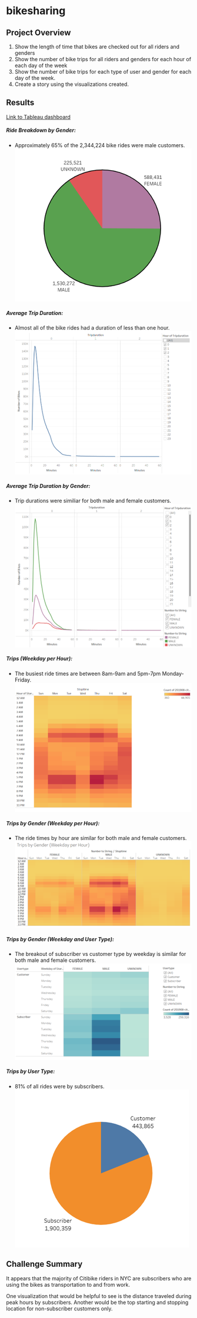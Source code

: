 # bikesharing

## Project Overview

1. Show the length of time that bikes are checked out for all riders and genders
2. Show the number of bike trips for all riders and genders for each hour of each day of the week
3. Show the number of bike trips for each type of user and gender for each day of the week.
4. Create a story using the visualizations created.

## Results
[Link to Tableau dashboard](https://public.tableau.com/views/NYCCitibikeAnalysis_16647396374140/NYCCitiBike?:language=en-US&publish=yes&:display_count=n&:origin=viz_share_link)



##### Ride Breakdown by Gender:
- Approximately 65% of the 2,344,224 bike rides were male customers.
![Gender](/resources/gender.png)

##### Average Trip Duration:
- Almost all of the bike rides had a duration of less than one hour.
![Duration](/resources/duration.png)

##### Average Trip Duration by Gender:
- Trip durations were similiar for both male and female customers.
![Duration by Gender](/resources/duration_gender.png)

##### Trips (Weekday per Hour):
- The busiest ride times are between 8am-9am and 5pm-7pm Monday-Friday.
![Weekday per Hour](/resources/weekday_hour.png)

##### Trips by Gender (Weekday per Hour):
- The ride times by hour are similar for both male and female customers.
![Gender Weekday per Hour](/resources/gender_weekday_hour.png)

##### Trips by Gender (Weekday and User Type):
- The breakout of subscriber vs customer type by weekday is similar for both male and female customers.
![Gender Weekday and User Type](/resources/gender_weekday_type.png)

##### Trips by User Type:
- 81% of all rides were by subscribers.
![User Type](/resources/type.png)


## Challenge Summary
It appears that the majority of Citibike riders in NYC are subscribers who are using the bikes as transportation to and from work.

One visualization that would be helpful to see is the distance traveled during peak hours by subscribers.  Another would be the top starting and stopping location for non-subscriber customers only.  